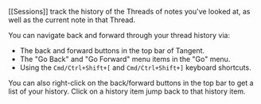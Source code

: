 [[Sessions]] track the history of the Threads of notes you've looked at, as well as the current note in that Thread.

You can navigate back and forward through your thread history via:
* The back and forward buttons in the top bar of Tangent.
* The "Go Back" and "Go Forward" menu items in the "Go" menu.
* Using the `Cmd/Ctrl+Shift+[` and `Cmd/Ctrl+Shift+]` keyboard shortcuts.

You can also right-click on the back/forward buttons in the top bar to get a list of your history. Click on a history item jump back to that history item.